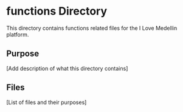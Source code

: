 # functions Directory

This directory contains functions related files for the I Love Medellin platform.

## Purpose

[Add description of what this directory contains]

## Files

[List of files and their purposes]
